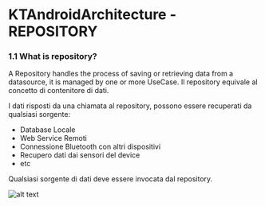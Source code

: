 
# KTAndroidArchitecture - REPOSITORY

### 1.1 What is repository?
A Repository handles the process of saving or retrieving data from a datasource, it is managed by one or more UseCase.
Il repository equivale al concetto di contenitore di dati. 

I dati risposti da una chiamata al repository, possono essere recuperati da qualsiasi sorgente:
* Database Locale
* Web Service Remoti
* Connessione Bluetooth con altri dispositivi
* Recupero dati dai sensori del device
* etc

Qualsiasi sorgente di dati deve essere invocata dal repository.

![alt text](https://github.com/SysdataSpA/KTAndroidArchitecture/blob/develop/ActionFlowDiagram.png)

